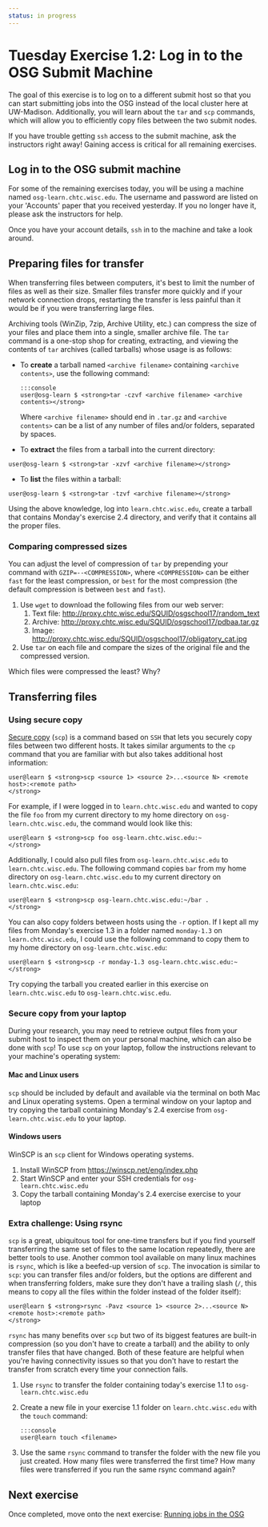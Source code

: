 ```yaml
---
status: in progress
---
```


Tuesday Exercise 1.2: Log in to the OSG Submit Machine
======================================================

The goal of this exercise is to log on to a different submit host so that you can start submitting jobs into the OSG
instead of the local cluster here at UW-Madison.
Additionally, you will learn about the `tar` and `scp` commands, which will allow you to efficiently copy files between
the two submit nodes.

If you have trouble getting `ssh` access to the submit machine, ask the instructors right away! Gaining access is
critical for all remaining exercises.

Log in to the OSG submit machine
--------------------------------

For some of the remaining exercises today, you will be using a machine named `osg-learn.chtc.wisc.edu`.
The username and password are listed on your 'Accounts' paper that you received yesterday.
If you no longer have it, please ask the instructors for help.

Once you have your account details, `ssh` in to the machine and take a look around.

Preparing files for transfer
----------------------------

When transferring files between computers, it's best to limit the number of files as well as their size.
Smaller files transfer more quickly and if your network connection drops, restarting the transfer is less painful than
it would be if you were transferring large files.

Archiving tools (WinZip, 7zip, Archive Utility, etc.) can compress the size of your files and place them into a single,
smaller archive file.
The `tar` command is a one-stop shop for creating, extracting, and viewing the contents of `tar` archives (called
tarballs) whose usage is as follows:

-   To **create** a tarball named `<archive filename>` containing `<archive contents>`, use the following command:

        :::console
        user@osg-learn $ <strong>tar -czvf <archive filename> <archive contents></strong>

    Where `<archive filename>` should end in `.tar.gz` and `<archive contents>` can be a list of any number of files
    and/or folders, separated by spaces.

-   To **extract** the files from a tarball into the current directory:

``` console
user@osg-learn $ <strong>tar -xzvf <archive filename></strong>
```

-   To **list** the files within a tarball:

``` console
user@osg-learn $ <strong>tar -tzvf <archive filename></strong>
```

Using the above knowledge, log into `learn.chtc.wisc.edu`, create a tarball that contains Monday's exercise 2.4
directory, and verify that it contains all the proper files.

### Comparing compressed sizes

You can adjust the level of compression of `tar` by prepending your command with `GZIP=--<COMPRESSION>`, where
`<COMPRESSION>` can be either `fast` for the least compression, or `best` for the most compression (the default
compression is between `best` and `fast`).

1.  Use `wget` to download the following files from our web server:
    1.  Text file: <http://proxy.chtc.wisc.edu/SQUID/osgschool17/random_text>
    2.  Archive: <http://proxy.chtc.wisc.edu/SQUID/osgschool17/pdbaa.tar.gz>
    3.  Image: <http://proxy.chtc.wisc.edu/SQUID/osgschool17/obligatory_cat.jpg>
2.  Use `tar` on each file and compare the sizes of the original file and the compressed version.

Which files were compressed the least? Why?

Transferring files
------------------

### Using secure copy

[Secure copy](https://en.wikipedia.org/wiki/Secure_copy) (`scp`) is a command based on `SSH` that lets you securely copy
files between two different hosts.
It takes similar arguments to the `cp` command that you are familiar with but also takes additional host information:

``` console
user@learn $ <strong>scp <source 1> <source 2>...<source N> <remote host>:<remote path>
</strong>
```

For example, if I were logged in to `learn.chtc.wisc.edu` and wanted to copy the file `foo` from my current directory to
my home directory on `osg-learn.chtc.wisc.edu`, the command would look like this:

``` console
user@learn $ <strong>scp foo osg-learn.chtc.wisc.edu:~
</strong>
```

Additionally, I could also pull files from `osg-learn.chtc.wisc.edu` to `learn.chtc.wisc.edu`.
The following command copies `bar` from my home directory on `osg-learn.chtc.wisc.edu` to my current directory on
`learn.chtc.wisc.edu`:

``` console
user@learn $ <strong>scp osg-learn.chtc.wisc.edu:~/bar .
</strong>
```

You can also copy folders between hosts using the `-r` option.
If I kept all my files from Monday's exercise 1.3 in a folder named `monday-1.3` on `learn.chtc.wisc.edu`, I could use
the following command to copy them to my home directory on `osg-learn.chtc.wisc.edu`:

``` console
user@learn $ <strong>scp -r monday-1.3 osg-learn.chtc.wisc.edu:~
</strong>
```

Try copying the tarball you created earlier in this exercise on `learn.chtc.wisc.edu` to `osg-learn.chtc.wisc.edu`.

### Secure copy from your laptop

During your research, you may need to retrieve output files from your submit host to inspect them on your personal
machine, which can also be done with `scp`! To use `scp` on your laptop, follow the instructions relevant to your
machine's operating system:

#### Mac and Linux users

`scp` should be included by default and available via the terminal on both Mac and Linux operating systems.
Open a terminal window on your laptop and try copying the tarball containing Monday's 2.4 exercise from
`osg-learn.chtc.wisc.edu` to your laptop.

#### Windows users

WinSCP is an `scp` client for Windows operating systems.

1.  Install WinSCP from <https://winscp.net/eng/index.php>
1.  Start WinSCP and enter your SSH credentials for `osg-learn.chtc.wisc.edu`
1.  Copy the tarball containing Monday's 2.4 exercise exercise to your laptop

### Extra challenge: Using rsync

`scp` is a great, ubiquitous tool for one-time transfers but if you find yourself transferring the same set of files to
the same location repeatedly, there are better tools to use.
Another common tool available on many linux machines is `rsync`, which is like a beefed-up version of `scp`.
The invocation is similar to `scp`: you can transfer files and/or folders, but the options are different and when
transferring folders, make sure they don't have a trailing slash (`/`, this means to copy all the files within the
folder instead of the folder itself):

``` console
user@learn $ <strong>rsync -Pavz <source 1> <source 2>...<source N> <remote host>:<remote path>
</strong>
```

`rsync` has many benefits over `scp` but two of its biggest features are built-in compression (so you don't have to
create a tarball) and the ability to only transfer files that have changed.
Both of these feature are helpful when you're having connectivity issues so that you don't have to restart the transfer
from scratch every time your connection fails.

1.  Use `rsync` to transfer the folder containing today's exercise 1.1 to `osg-learn.chtc.wisc.edu`
1.  Create a new file in your exercise 1.1 folder on `learn.chtc.wisc.edu` with the `touch` command:

        :::console
        user@learn touch <filename>

1. Use the same `rsync` command to transfer the folder with the new file you just created.
   How many files were transferred the first time? How many files were transferred if you run the same rsync command
   again?

Next exercise
-------------

Once completed, move onto the next exercise: [Running jobs in the OSG](/materials/day2/part1-ex3-submit-osg.md)

